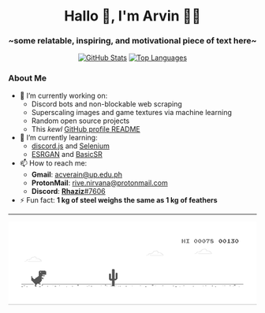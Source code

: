 <h1 align="center">Hallo 👋, I'm Arvin 👨‍💻</h1>
<h3 align="center">~some relatable, inspiring, and motivational piece of text here~</h3>

<p align="center">
  <a href="https://github.com/rivenirvana/github-readme-stats"><img src="https://github-readme-stats.rivenirvana.vercel.app/api?username=rivenirvana&count_private=true&show_icons=true&theme=tokyonight" width=490" height="200" alt="GitHub Stats" /></a>
  <a href="https://github.com/rivenirvana/github-readme-stats"><img src="https://github-readme-stats.rivenirvana.vercel.app/api/top-langs?username=rivenirvana&layout=compact&theme=tokyonight" width="390" height="200" alt="Top Languages" /></a>
</p>

### About Me

- 🔭 I’m currently working on:
  - Discord bots and non-blockable web scraping
  - Superscaling images and game textures via machine learning
  - Random open source projects
  - This _kewl_ [GitHub profile README](https://docs.github.com/en/github/setting-up-and-managing-your-github-profile/managing-your-profile-readme)
- 🌱 I’m currently learning:
  - [discord.js](https://discord.js.org/) and [Selenium](https://www.selenium.dev/)
  - [ESRGAN](https://github.com/xinntao/ESRGAN) and [BasicSR](https://github.com/xinntao/BasicSR)
- 📫 How to reach me:
  - **Gmail**: [acverain@up.edu.ph](mailto:acverain@up.edu.ph)
  - **ProtonMail**: [rive.nirvana@protonmail.com](mailto:rive.nirvana@protonmail.com)
  - **Discord**: [**Rhaziz**#7606](https://discordapp.com/users/524919078473826324)
- ⚡ Fun fact: **1 kg of steel weighs the same as 1 kg of feathers**

<hr />

<p align="center">
  <img src="https://github.com/rivenirvana/rivenirvana/raw/master/img/dino.gif" alt="dino"/>
</p>
<!--
**rivenirvana/rivenirvana** is a ✨ _special_ ✨ repository because its `README.md` (this file) appears on your GitHub profile.

Here are some ideas to get you started:

- 🔭 I’m currently working on ...
- 🌱 I’m currently learning ...
- 👯 I’m looking to collaborate on ...
- 🤔 I’m looking for help with ...
- 💬 Ask me about ...
- 📫 How to reach me: ...
- 😄 Pronouns: ...
- ⚡ Fun fact: ...
-->
